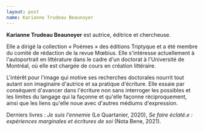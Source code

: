 ```yaml
---
layout: post
name: Karianne Trudeau Beaunoyer
---
```

**Karianne Trudeau Beaunoyer** est autrice, éditrice et chercheuse. 

Elle a dirigé la collection « Poèmes » des éditions Triptyque et a été membre du comité de rédaction de la revue Mœbius. Elle s'intéresse actuellement à l'autoportrait en littérature dans le cadre d'un doctorat à l'Université de Montréal, où elle est chargée de cours en création littéraire. 

L'intérêt pour l'image qui motive ses recherches doctorales nourrit tout autant son imaginaire d'autrice et sa pratique d'écriture. Elle essaie par conséquent d'avancer dans l'écriture non sans interroger les possibles et les limites du langage qui la façonne et qu'elle façonne réciproquement, ainsi que les liens qu'elle noue avec d'autres médiums d'expression.

Derniers livres : *Je suis l'ennemie* (Le Quartanier, 2020), *Se faire éclaté.e : expériences marginales et écritures de soi* (Nota Bene, 2021).
